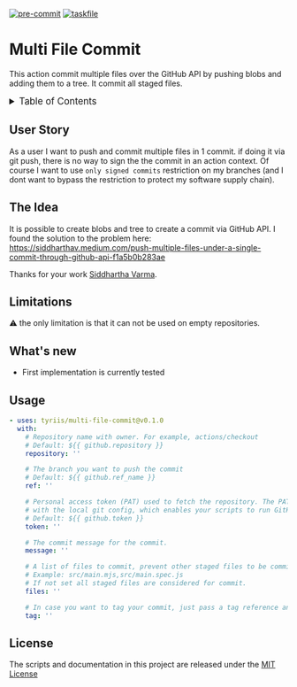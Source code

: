 <!-- markdownlint-disable MD041 -->
<!-- markdownlint-disable MD033 -->
<!-- markdownlint-disable MD028 -->

<!-- PROJECT SHIELDS -->
<!--
*** I'm using markdown "reference style" links for readability.
*** Reference links are enclosed in brackets [ ] instead of parentheses ( ).
*** See the bottom of this document for the declaration of the reference variables
*** for contributors-url, forks-url, etc. This is an optional, concise syntax you may use.
*** https://www.markdownguide.org/basic-syntax/#reference-style-links
-->

[![pre-commit][pre-commit-shield]][pre-commit-url]
[![taskfile][taskfile-shield]][taskfile-url]

# Multi File Commit

This action commit multiple files over the GitHub API by pushing blobs and adding them to a tree. It commit all staged files.

<details>
  <summary style="font-size:1.2em;">Table of Contents</summary>
<!-- START doctoc generated TOC please keep comment here to allow auto update -->
<!-- DON'T EDIT THIS SECTION, INSTEAD RE-RUN doctoc TO UPDATE -->

- [User Story](#user-story)
- [The Idea](#the-idea)
- [Limitations](#limitations)
- [What's new](#whats-new)
- [Usage](#usage)
- [License](#license)

<!-- END doctoc generated TOC please keep comment here to allow auto update -->
</details>

## User Story

As a user I want to push and commit multiple files in 1 commit. if doing it via git push, there is no way to sign the the commit in an action context.
Of course I want to use `only signed commits` restriction on my branches (and I dont want to bypass the restriction to protect my software supply chain).

## The Idea

It is possible to create blobs and tree to create a commit via GitHub API.
I found the solution to the problem here: <https://siddharthav.medium.com/push-multiple-files-under-a-single-commit-through-github-api-f1a5b0b283ae>

Thanks for your work [Siddhartha Varma](https://github.com/BRO3886).

## Limitations

:warning: the only limitation is that it can not be used on empty repositories.

## What's new

- First implementation is currently tested

## Usage

<!-- start usage -->

```yaml
- uses: tyriis/multi-file-commit@v0.1.0
  with:
    # Repository name with owner. For example, actions/checkout
    # Default: ${{ github.repository }}
    repository: ''

    # The branch you want to push the commit
    # Default: ${{ github.ref_name }}
    ref: ''

    # Personal access token (PAT) used to fetch the repository. The PAT is configured
    # with the local git config, which enables your scripts to run GitHub API commands.
    # Default: ${{ github.token }}
    token: ''

    # The commit message for the commit.
    message: ''

    # A list of files to commit, prevent other staged files to be commited.
    # Example: src/main.mjs,src/main.spec.js
    # If not set all staged files are considered for commit.
    files: ''

    # In case you want to tag your commit, just pass a tag reference and this action will do the work for you.
    tag: ''
```

<!-- end usage -->

## License

The scripts and documentation in this project are released under the [MIT License](LICENSE)

<!-- Badges -->

[pre-commit-shield]: https://img.shields.io/badge/pre--commit-enabled-brightgreen?logo=pre-commit&style=for-the-badge
[pre-commit-url]: https://github.com/pre-commit/pre-commit
[taskfile-url]: https://taskfile.dev/
[taskfile-shield]: https://img.shields.io/badge/Taskfile-Enabled-brightgreen?logoColor=white&style=for-the-badge

